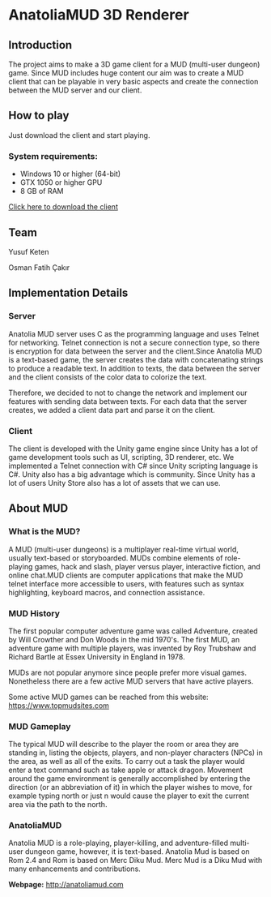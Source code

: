 # AnatoliaMUD 3D Renderer

## Introduction
The project aims to make a 3D game client for a MUD (multi-user dungeon) game. Since MUD includes huge content our aim was to create a MUD client that can be playable in very basic aspects and create the connection between the MUD server and our client.

## How to play
Just download the client and start playing.

### System requirements:
- Windows 10 or higher (64-bit)
- GTX 1050 or higher GPU
- 8 GB of RAM


[Click here to download the client](https://drive.google.com)


## Team

Yusuf Keten

Osman Fatih Çakır



## Implementation Details

### Server
Anatolia MUD server uses C as the programming language and uses Telnet for networking. Telnet connection is not a secure connection type, so there is encryption for data between the server and the client.Since Anatolia MUD is a text-based game, the server creates the data with concatenating strings to produce a readable text. In addition to texts, the data between the server and the client consists of the color data to colorize the text.

Therefore, we decided to not to change the network and implement our features with sending data between texts. For each data that the server creates, we added a client data part and parse it on the client.

### Client
The client is developed with the Unity game engine since Unity has a lot of game development tools such as UI, scripting, 3D renderer, etc. We implemented a Telnet connection with C# since Unity scripting language is C#. Unity also has a big advantage which is community. Since Unity has a lot of users Unity Store also has a lot of assets that we can use.



## About MUD

### What is the MUD?
A MUD (multi-user dungeons) is a multiplayer real-time virtual world, usually text-based or storyboarded. MUDs combine elements of role-playing games, hack and slash, player versus player, interactive fiction, and online chat.MUD clients are computer applications that make the MUD telnet interface more accessible to users, with features such as syntax highlighting, keyboard macros, and connection assistance.

### MUD History
The first popular computer adventure game was called Adventure, created by Will Crowther and Don Woods in the mid 1970's. The first MUD, an adventure game with multiple players, was invented by Roy Trubshaw and Richard Bartle at Essex University in England in 1978.

MUDs are not popular anymore since people prefer more visual games. Nonetheless there are a few active MUD servers that have active players. 

Some active MUD games can be reached from this website: https://www.topmudsites.com

### MUD Gameplay
The typical MUD will describe to the player the room or area they are standing in, listing the objects, players, and non-player characters (NPCs) in the area, as well as all of the exits. To carry out a task the player would enter a text command such as take apple or attack dragon. Movement around the game environment is generally accomplished by entering the direction (or an abbreviation of it) in which the player wishes to move, for example typing north or just n would cause the player to exit the current area via the path to the north.

### AnatoliaMUD
Anatolia MUD is a role-playing, player-killing, and adventure-filled multi-user dungeon game, however, it is text-based. Anatolia Mud is based on Rom 2.4 and Rom is based on Merc Diku Mud. Merc Mud is a Diku Mud with many enhancements and contributions.

**Webpage:** http://anatoliamud.com